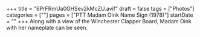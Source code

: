 +++
title = "6PrFRmUa0GHSev2kMcZU.avif"
draft = false
tags = ["Photos"]
categories = [""]
pages = ["PTT Madam Oink Name Sign (1978)"]
startDate = ""
+++
Along with a view of the Winchester Clapper Board, Madam Oink with her nameplate can be seen.
